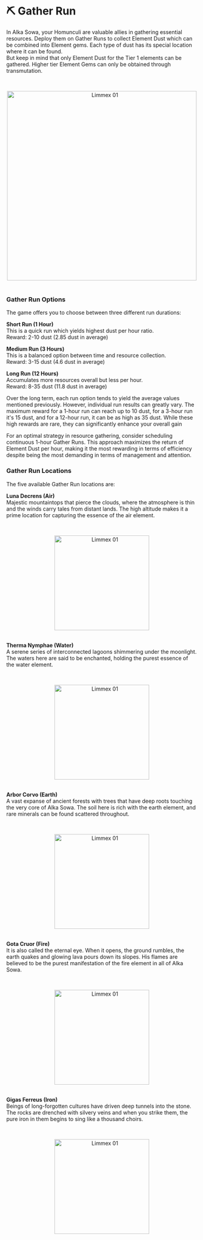 # ⛏️ Gather Run


In Alka Sowa, your Homunculi are valuable allies in gathering essential resources. Deploy them on Gather Runs to collect Element Dust which can be combined into Element gems. 
Each type of dust has its special location where it can be found.  
But keep in mind that only Element Dust for the Tier 1 elements can be gathered. Higher tier Element Gems can only be obtained through transmutation. 

&#8203;  
<div align="center">
    <img src={require('@site/static/img/gather_run.png').default} alt="Limmex 01" width="500"/>
</div>
&#8203;

### Gather Run Options

The game offers you to choose between three different run durations:

**Short Run (1 Hour)**  
This is a quick run which yields highest dust per hour ratio.  
Reward: 2-10 dust (2.85 dust in average)




**Medium Run (3 Hours)**   
This is a balanced option between time and resource collection.  
Reward: 3-15 dust (4.6 dust in average)




**Long Run (12 Hours)**  
Accumulates more resources overall but less per hour.  
Reward: 8-35 dust (11.8 dust in average)

Over the long term, each run option tends to yield the average values mentioned previously. However, individual run results can greatly vary. The maximum reward for a 1-hour run can reach up to 10 dust, for a 3-hour run it's 15 dust, and for a 12-hour run, it can be as high as 35 dust. While these high rewards are rare, they can significantly enhance your overall gain



For an optimal strategy in resource gathering, consider scheduling continuous 1-hour Gather Runs. This approach maximizes the return of Element Dust per hour, making it the most rewarding in terms of efficiency despite being the most demanding in terms of management and attention.

### Gather Run Locations

The five available Gather Run locations are: 

**Luna Decrens (Air)**  
Majestic mountaintops that pierce the clouds, where the atmosphere is thin and the winds carry tales from distant lands. The high altitude makes it a prime location for capturing the essence of the air element.

&#8203;  
<div align="center">
    <img src={require('@site/static/img/Gather Run Air Icon.jpg').default} alt="Limmex 01" width="250"/>
</div>
&#8203;  

**Therma Nymphae (Water)**  
A serene series of interconnected lagoons shimmering under the moonlight. The waters here are said to be enchanted, holding the purest essence of the water element.

&#8203;  
<div align="center">
    <img src={require('@site/static/img/Gather Run Water Icon.jpg').default} alt="Limmex 01" width="250"/>
</div>
&#8203;

**Arbor Corvo (Earth)**  
A vast expanse of ancient forests with trees that have deep roots touching the very core of Alka Sowa. The soil here is rich with the earth element, and rare minerals can be found scattered throughout.

&#8203;  
<div align="center">
    <img src={require('@site/static/img/Gather Run Earth Icon.jpg').default} alt="Limmex 01" width="250"/>
</div>
&#8203;

**Gota Cruor (Fire)**  
It is also called the eternal eye. When it opens, the ground rumbles, the earth quakes and glowing lava pours down its slopes. His flames are believed to be the purest manifestation of the fire element in all of Alka Sowa.

&#8203;  
<div align="center">
    <img src={require('@site/static/img/Gather Run Fire Icon.jpg').default} alt="Limmex 01" width="250"/>
</div>
&#8203;


**Gigas Ferreus (Iron)**  
Beings of long-forgotten cultures have driven deep tunnels into the stone. The rocks are drenched with silvery veins and when you strike them, the pure iron in them begins to sing like a thousand choirs.

&#8203;  
<div align="center">
    <img src={require('@site/static/img/Gather Run Iron Icon.jpg').default} alt="Limmex 01" width="250"/>
</div>
&#8203;

